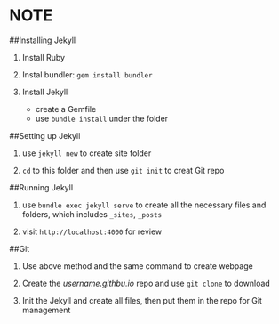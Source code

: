 NOTE
===


##Installing Jekyll

1. Install Ruby

2. Instal bundler: `gem install bundler`

3. Install Jekyll
    * create a Gemfile
    * use `bundle install` under the folder

##Setting up Jekyll

1. use `jekyll new` to create site folder

2. `cd` to this folder and then use `git init` to creat Git repo

##Running Jekyll

1. use `bundle exec jekyll serve` to create all the necessary files and folders, which includes `_sites`, `_posts`

2. visit `http://localhost:4000` for review


##Git

1. Use above method and the same command to create webpage

2. Create the *username.githbu.io* repo and use `git clone` to download

3. Init the Jekyll and create all files, then put them in the repo for Git management
